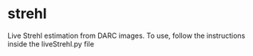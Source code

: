 # strehl
Live Strehl estimation from DARC images.
To use, follow the instructions inside the liveStrehl.py file
